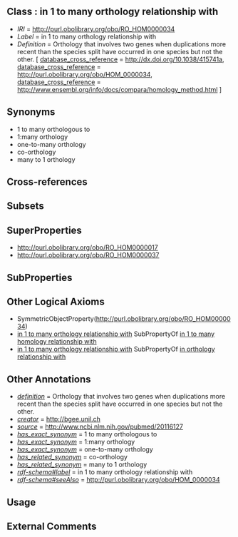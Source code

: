 
## Class : in 1 to many orthology relationship with

 * *IRI* = http://purl.obolibrary.org/obo/RO_HOM0000034
 * *Label* = in 1 to many orthology relationship with
 * *Definition* = Orthology that involves two genes when duplications more recent than the species split have occurred in one species but not the other. [ [database_cross_reference](../../ef/oboInOwl#hasDbXref.md) = http://dx.doi.org/10.1038/415741a, [database_cross_reference](../../ef/oboInOwl#hasDbXref.md) = http://purl.obolibrary.org/obo/HOM_0000034, [database_cross_reference](../../ef/oboInOwl#hasDbXref.md) = http://www.ensembl.org/info/docs/compara/homology_method.html ]

## Synonyms

 * 1 to many orthologous to
 * 1:many orthology
 * one-to-many orthology
 * co-orthology
 * many to 1 orthology

## Cross-references


## Subsets


## SuperProperties

 * <http://purl.obolibrary.org/obo/RO_HOM0000017>
 * <http://purl.obolibrary.org/obo/RO_HOM0000037>

## SubProperties


## Other Logical Axioms

 * SymmetricObjectProperty(<http://purl.obolibrary.org/obo/RO_HOM0000034>)
 * [in 1 to many orthology relationship with](../../RO/34/RO_HOM0000034.md) SubPropertyOf [in 1 to many homology relationship with](../../RO/37/RO_HOM0000037.md)
 * [in 1 to many orthology relationship with](../../RO/34/RO_HOM0000034.md) SubPropertyOf [in orthology relationship with](../../RO/17/RO_HOM0000017.md)

## Other Annotations

 * *[definition](../../IAO/15/IAO_0000115.md)* = Orthology that involves two genes when duplications more recent than the species split have occurred in one species but not the other.
 * *[creator](../../or/creator.md)* = http://bgee.unil.ch
 * *[source](../../ce/source.md)* = http://www.ncbi.nlm.nih.gov/pubmed/20116127
 * *[has_exact_synonym](../../ym/oboInOwl#hasExactSynonym.md)* = 1 to many orthologous to
 * *[has_exact_synonym](../../ym/oboInOwl#hasExactSynonym.md)* = 1:many orthology
 * *[has_exact_synonym](../../ym/oboInOwl#hasExactSynonym.md)* = one-to-many orthology
 * *[has_related_synonym](../../ym/oboInOwl#hasRelatedSynonym.md)* = co-orthology
 * *[has_related_synonym](../../ym/oboInOwl#hasRelatedSynonym.md)* = many to 1 orthology
 * *[rdf-schema#label](../../el/rdf-schema#label.md)* = in 1 to many orthology relationship with
 * *[rdf-schema#seeAlso](../../so/rdf-schema#seeAlso.md)* = http://purl.obolibrary.org/obo/HOM_0000034

## Usage


## External Comments

